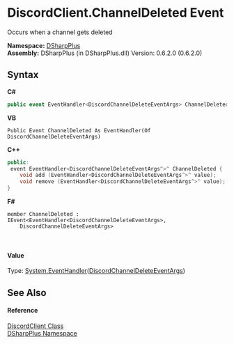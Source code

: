 # DiscordClient.ChannelDeleted Event
 

Occurs when a channel gets deleted

**Namespace:**&nbsp;<a href="503971eb-de5e-a570-9922-de9500a9b1cc">DSharpPlus</a><br />**Assembly:**&nbsp;DSharpPlus (in DSharpPlus.dll) Version: 0.6.2.0 (0.6.2.0)

## Syntax

**C#**<br />
``` C#
public event EventHandler<DiscordChannelDeleteEventArgs> ChannelDeleted
```

**VB**<br />
``` VB
Public Event ChannelDeleted As EventHandler(Of DiscordChannelDeleteEventArgs)
```

**C++**<br />
``` C++
public:
 event EventHandler<DiscordChannelDeleteEventArgs^>^ ChannelDeleted {
	void add (EventHandler<DiscordChannelDeleteEventArgs^>^ value);
	void remove (EventHandler<DiscordChannelDeleteEventArgs^>^ value);
}
```

**F#**<br />
``` F#
member ChannelDeleted : IEvent<EventHandler<DiscordChannelDeleteEventArgs>,
    DiscordChannelDeleteEventArgs>

```

<br />

#### Value
Type: <a href="http://msdn2.microsoft.com/en-us/library/db0etb8x" target="_blank">System.EventHandler</a>(<a href="48c7bce2-e953-0f62-8884-018ac8ee2ed0">DiscordChannelDeleteEventArgs</a>)

## See Also


#### Reference
<a href="8f8cbf24-03e9-53cc-389f-2ba10a699065">DiscordClient Class</a><br /><a href="503971eb-de5e-a570-9922-de9500a9b1cc">DSharpPlus Namespace</a><br />